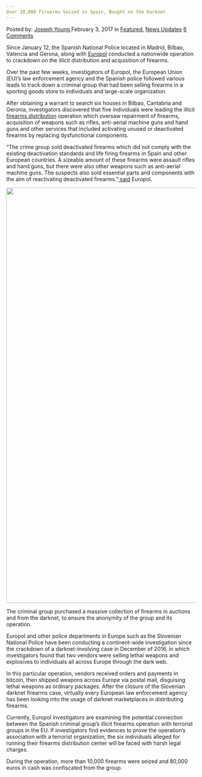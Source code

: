 ```yaml
---
Over 10,000 Firearms Seized in Spain, Bought on the Darknet
---
```

<article class="post-listing post-17956 post type-post status-publish format-standard has-post-thumbnail hentry category-deepdot-news category-news-updates tag-4937 tag-bought tag-darknet tag-firearms tag-seized tag-spain">
    <div class="post-inner">
        <span>Posted by: <a href="https://www.deepdotweb.com/author/josephyoung/" title="">Joseph Young </a></span>
    <span>February 3, 2017</span>
    <span>in <a href="https://www.deepdotweb.com/category/deepdot-news/" rel="category tag">Featured</a>, <a href="https://www.deepdotweb.com/category/news-updates/" rel="category tag">News Updates</a></span>
    <span><a href="https://www.deepdotweb.com/2017/02/03/10000-firearms-seized-spain-bought-darknet/#comments">6 Comments</a></span>
    </p>
    <div class="clear"></div>
    <div class="entry">
    <p>Since January 12, the Spanish National Police located in Madrid, Bilbao, Valencia and Gerona, along with <a href="https://www.deepdotweb.com/2016/12/10/700-pages-terrorism-data-stolen-leaked-europol/">Europol</a> conducted a nationwide operation to crackdown on the illicit distribution and acquisition of firearms.</p>
    <p>Over the past few weeks, investigators of Europol, the European Union (EU)’s law enforcement agency and the Spanish police followed various leads to track down a criminal group that had been selling firearms in a sporting goods store to individuals and large-scale organization.</p>
    <p>After obtaining a warrant to search six houses in Bilbao, Cantabria and Geronia, investigators discovered that five individuals were leading the illicit <a href="https://www.deepdotweb.com/2016/12/09/darknet-firearm-sales-indirectly-led-austrian-cops-privately-carrying-guns/">firearms distribution</a> operation which oversaw repairment of firearms, acquisition of weapons such as rifles, anti-aerial machine guns and hand guns and other services that included activating unused or deactivated firearms by replacing dysfunctional components.</p>
    <p>“The crime group sold deactivated firearms which did not comply with the existing deactivation standards and life firing firearms in Spain and other European countries. A sizeable amount of these firearms were assault rifles and hand guns, but there were also other weapons such as anti-aerial machine guns. The suspects also sold essential parts and components with the aim of reactivating deactivated firearms.”<a href="https://www.europol.europa.eu/newsroom/news/10-000-firearms-seized-in-spain-support-of-europol"> said</a> Europol.</p>
    <p><img class="wp-image-17961 aligncenter" src="https://www.deepdotweb.com/wp-content/uploads/2017/01/word-image-222.png" width="823" height="1097" srcset="https://www.deepdotweb.com/wp-content/uploads/2017/01/word-image-222.png 1200w, https://www.deepdotweb.com/wp-content/uploads/2017/01/word-image-222-225x300.png 225w, https://www.deepdotweb.com/wp-content/uploads/2017/01/word-image-222-768x1024.png 768w" sizes="(max-width: 823px) 100vw, 823px" /></p>
    <p>The criminal group purchased a massive collection of firearms in auctions and from the darknet, to ensure the anonymity of the group and its operation.</p>
    <p>Europol and other police departments in Europe such as the Slovenian National Police have been conducting a continent-wide investigation since the crackdown of a darknet-involving case in December of 2016, in which investigators found that two vendors were selling lethal weapons and explosives to individuals all across Europe through the dark web.</p>
    <p>In this particular operation, vendors received orders and payments in bitcoin, then shipped weapons across Europe via postal mail, disguising lethal weapons as ordinary packages. After the closure of the Slovenian darknet firearms case, virtually every European law enforcement agency has been looking into the usage of darknet marketplaces in distributing firearms.</p>
    <p>Currently, Europol investigators are examining the potential connection between the Spanish criminal group’s illicit firearms operation with terrorist groups in the EU. If investigators find evidences to prove the operation’s association with a terrorist organization, the six individuals alleged for running their firearms distribution center will be faced with harsh legal charges.</p>
    <p>During the operation, more than 10,000 firearms were seized and 80,000 euros in cash was confiscated from the group.</p>
    </div>
    <span style="display:none"><a href="https://www.deepdotweb.com/tag/10000/" rel="tag">10000</a> <a href="https://www.deepdotweb.com/tag/bought/" rel="tag">bought</a> <a href="https://www.deepdotweb.com/tag/darknet/" rel="tag">darknet</a> <a href="https://www.deepdotweb.com/tag/firearms/" rel="tag">firearms</a> <a href="https://www.deepdotweb.com/tag/seized/" rel="tag">seized</a> <a href="https://www.deepdotweb.com/tag/spain/" rel="tag">spain</a></span> <span style="display:none" class="updated">2017-02-03</span>
    <div style="display:none" class="vcard author" itemprop="author" itemscope itemtype="http://schema.org/Person"><strong class="fn" itemprop="name"><a href="https://www.deepdotweb.com/author/josephyoung/" title="Posts by Joseph Young" rel="author">Joseph Young</a></strong></div>
    </div>
</article>

